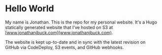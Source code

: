 # Hello World

My name is Jonathan. This is the repo for my personal website. It's a Hugo statically generated website that I've hosted on S3 at [www.jonathanjbuck.com](www.jonathanjbuck.com).

The website is kept up-to-date and in sync with the latest revision on GitHub via CodeDeploy, S3 events, and GitHub webhooks.
